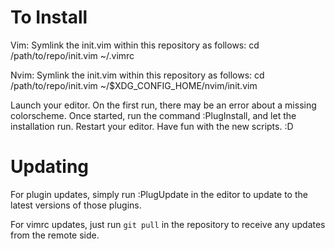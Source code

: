 # To Install

Vim:
  Symlink the init.vim within this repository as follows:
  cd /path/to/repo/init.vim ~/.vimrc

Nvim:
  Symlink the init.vim within this repository as follows:
  cd /path/to/repo/init.vim ~/$XDG\_CONFIG\_HOME/nvim/init.vim

Launch your editor. On the first run, there may be an error about a missing colorscheme.
Once started, run the command :PlugInstall, and let the installation run. Restart your editor.
Have fun with the new scripts. :D

# Updating

For plugin updates, simply run :PlugUpdate in the editor to update to the latest versions of those plugins.

For vimrc updates, just run `git pull` in the repository to receive any updates from the remote side.
